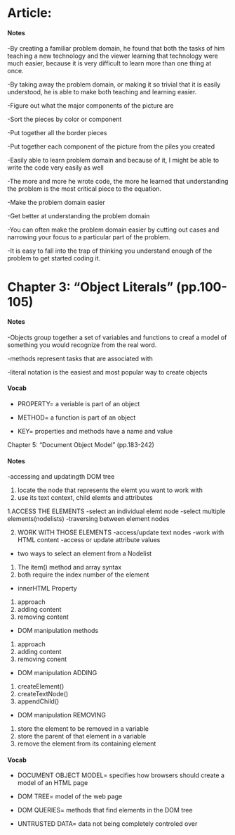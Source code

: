 # Article:

#### Notes

-By creating a familiar problem domain, he found that both the tasks of him teaching a new technology and the viewer learning that technology were much easier, because it is very difficult to learn more than one thing at once.

-By taking away the problem domain, or making it so trivial that it is easily understood, he is able to make both teaching and learning easier.

-Figure out what the major components of the picture are

-Sort the pieces by color or component

-Put together all the border pieces

-Put together each component of the picture from the piles you created

-Easily able to learn problem domain and because of it, I might be able to write the code very easily as well

-The more and more he wrote code, the more he learned that understanding the problem is the most critical piece to the equation.

-Make the problem domain easier

-Get better at understanding the problem domain

-You can often make the problem domain easier by cutting out cases and narrowing your focus to a particular part of the problem.

-It is easy to fall into the trap of thinking you understand enough of the problem to get started coding it.

# Chapter 3: “Object Literals” (pp.100-105)

#### Notes
-Objects group together a set of variables and functions to creaf a model of something you would recognize from the real word.

-methods represent tasks that are associated with

-literal notation is the easiest and most popular way to create objects

#### Vocab

- PROPERTY= a veriable is part of an object

- METHOD= a function is part of an object

- KEY= properties and methods have a name and value

Chapter 5: “Document Object Model” (pp.183-242)

#### Notes
-accessing and updatingth DOM tree
1. locate the node that represents the elemt you want to work with
2. use its text context, child elemts and attributes

1.ACCESS THE ELEMENTS
-select an individual elemt node
-select multiple elements(nodelists)
-traversing between element nodes

2. WORK WITH THOSE ELEMENTS
-access/update text nodes
-work with HTML content
-access or update attribute values

- two ways to select an element from a Nodelist
1. The item() method and array syntax
2. both require the index number of the element

- innerHTML Property
1. approach
2. adding content
3. removing content

- DOM manipulation methods
1. approach
2. adding content
3. removing conent

- DOM manipulation ADDING
1. createElement()
2. createTextNode()
3. appendChild()

- DOM manipulation REMOVING
1. store the element to be removed in a variable
2. store the parent of that element in a variable
3. remove the element from its containing element


#### Vocab
- DOCUMENT OBJECT MODEL= specifies how browsers should create a model of an HTML page

- DOM TREE= model of the web page

- DOM QUERIES= methods that find elements in the DOM tree

- UNTRUSTED DATA= data not being completely controled over
